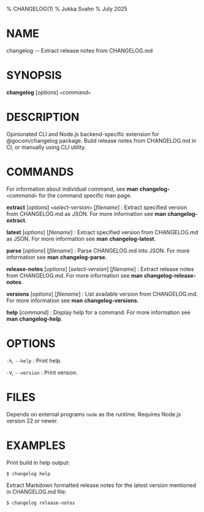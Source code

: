 % CHANGELOG(1)
% Jukka Svahn
% July 2025

# NAME

changelog -- Extract release notes from CHANGELOG.md

# SYNOPSIS

**changelog** [*options*] `<`*command*`>`

# DESCRIPTION

Opinionated CLI and Node.js backend-specific extension for @gocom/changelog
package. Build release notes from CHANGELOG.md in CI, or manually using
CLI utility.

# COMMANDS

For information about individual command, see **man** **changelog-**`<`*command*`>` for the
command specific man page.

**extract** [*options*] `<`*select-version*`>` [*filename*]
: Extract specified version from CHANGELOG.md as JSON. For more information
see **man** **changelog-extract**.

**latest** [*options*] [*filename*]
: Extract specified version from CHANGELOG.md as JSON. For more information
see **man** **changelog-latest**.

**parse** [*options*] [*filename*]
: Parse CHANGELOG.md into JSON. For more information
see **man** **changelog-parse**.

**release-notes** [*options*] [*select-version*] [*filename*]
: Extract release notes from CHANGELOG.md. For more information
see **man** **changelog-release-notes**.

**versions** [*options*] [*filename*]
: List available version from CHANGELOG.md. For more information
see **man** **changelog-versions**.

**help** [*command*]
: Display help for a command. For more information
see **man** **changelog-help**.

# OPTIONS

`-h`, `--help`
: Print help.

`-V`, `--version`
: Print version.

# FILES

Depends on external programs `node` as the runtime. Requires Node.js version 22
or newer.

# EXAMPLES

Print build in help output:

    $ changelog help

Extract Markdown formatted release notes for the latest version mentioned in
CHANGELOG.md file:

    $ changelog release-notes
